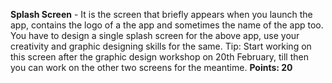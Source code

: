 **Splash Screen** - It is the screen that briefly appears when you launch the app, contains the logo of a the app and sometimes the name of the app too. You have to design a single splash screen for the above app, use your creativity and graphic designing skills for the same.
Tip: Start working on this screen after the graphic design workshop on 20th February, till then you can work on the other two screens for the meantime.
**Points: 20**
